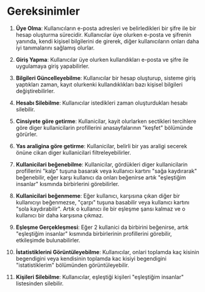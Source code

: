 # Gereksinimler

1. **Üye Olma**: Kullanıcıların e-posta adresleri ve belirledikleri bir şifre ile bir hesap oluşturma sürecidir. Kullanıcılar üye olurken e-posta ve şifrenin yanında, kendi kişisel bilgilerini de girerek, diğer kullanıcıların onları daha iyi tanımalarını sağlamış olurlar.

2. **Giriş Yapma**: Kullanıcılar üye olurken kullandıkları e-posta ve şifre ile uygulamaya giriş yapabilirler.

3. **Bilgileri Güncelleyebilme**: Kullanıcılar bir hesap oluşturup, sisteme giriş yaptıkları zaman, kayıt olurkenki kullandıklıkları bazı kişisel bilgileri değiştirebilirler.

4. **Hesabı Silebilme**: Kullanıcılar istedikleri zaman oluşturdukları hesabı silebilir.

5. **Cinsiyete göre getirme**: Kullanicilar, kayit olurlarken sectikleri tercihlere göre diger kullanicilarin profillerini anasayfalarının "keşfet" bölümünde görürler.

6. **Yas araligina göre getirme**: Kullanicilar, belirli bir yas araligi secerek önüne cikan diger kullanicilari filtreleyebilirler.

7. **Kullanicilari beğenebilme**: Kullanicilar, gördükleri diger kullanicilarin profillerini "kalp" tuşuna basarak veya kullanıcı kartını "sağa kaydırarak" beğenebilir, eğer karşı kullanıcı da onları beğenirse artık "eşleştiğim insanlar" kısmında birbirlerini görebilirler.

8. **Kullanicilari beğenmeme**: Eğer kullanıcı, karşısına çıkan diğer bir kullanıcıyı beğenmezse, "çarpı" tuşuna basabilir veya kullanıcı kartını "sola kaydırabilir". Artık o kullanıcı ile bir eşleşme şansı kalmaz ve o kullanıcı bir daha karşısına çıkmaz.

9. **Eşleşme Gerçekleşmesi**: Eğer 2 kullanici da birbirini beğenirse, artık "eşleştiğim insanlar" kısmında birbirlerinin profillerini görebilir, etkileşimde bulunabilirler.

10. **İstatistiklerini Görüntüleyebilme**: Kullanıcılar, onlari toplamda kaç kisinin begendigini veya kendisinin toplamda kac kisiyi begendigini "istatistiklerim" bölümünden görüntüleyebilir.

11. **Kişileri Silebilme**: Kullanıcılar, eşleştiği kişileri "eşleştiğim insanlar" listesinden silebilir.
